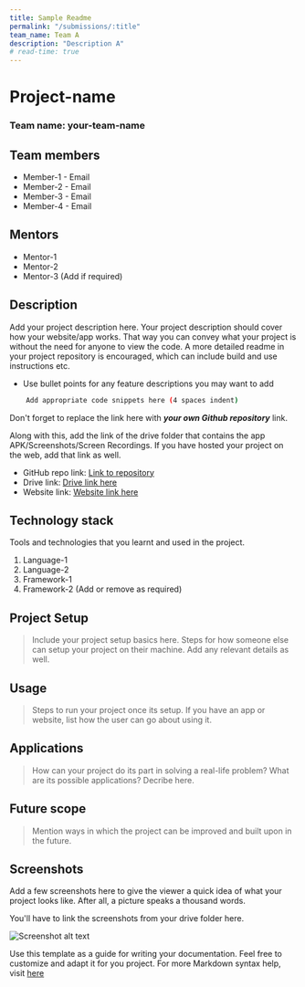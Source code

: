 ```yaml
---
title: Sample Readme
permalink: "/submissions/:title"
team_name: Team A
description: "Description A"
# read-time: true
---
```


# Project-name

### Team name: your-team-name

## Team members

- Member-1 - Email
- Member-2 - Email
- Member-3 - Email
- Member-4 - Email

## Mentors

- Mentor-1
- Mentor-2
- Mentor-3 (Add if required)

## Description

Add your project description here. Your project description should cover how your website/app works. That way you can convey what your project is without the need for anyone to view the code. A more detailed readme in your project repository is encouraged, which can include build and use instructions etc.

- Use bullet points for any feature descriptions you may want to add

```bash
    Add appropriate code snippets here (4 spaces indent)
```

Don't forget to replace the link here with **_your own Github repository_** link.

Along with this, add the link of the drive folder that contains the app APK/Screenshots/Screen Recordings. If you have hosted your project on the web, add that link as well.

- GitHub repo link: [Link to repository](https://github.com/your-repo-link)
- Drive link: [Drive link here](https://drive.google.com/)
- Website link: [Website link here](www.google.com)

## Technology stack

Tools and technologies that you learnt and used in the project.

1. Language-1
2. Language-2
3. Framework-1
4. Framework-2 (Add or remove as required)

## Project Setup

> Include your project setup basics here. Steps for how someone else can setup your project on their machine. Add any relevant details as well.

## Usage

> Steps to run your project once its setup. If you have an app or website, list how the user can go about using it.

## Applications

> How can your project do its part in solving a real-life problem? What are its possible applications? Decribe here.

## Future scope

> Mention ways in which the project can be improved and built upon in the future.

## Screenshots

Add a few screenshots here to give the viewer a quick idea of what your project looks like. After all, a picture speaks a thousand words.

You'll have to link the screenshots from your drive folder here.

![Screenshot alt text](https://edtimes.in/wp-content/uploads/2018/09/NikeMeme10-640x633.jpg "Here is a screenshot")

Use this template as a guide for writing your documentation. Feel free to customize and adapt it for you project.
For more Markdown syntax help, visit [here](https://www.markdownguide.org/basic-syntax/)
